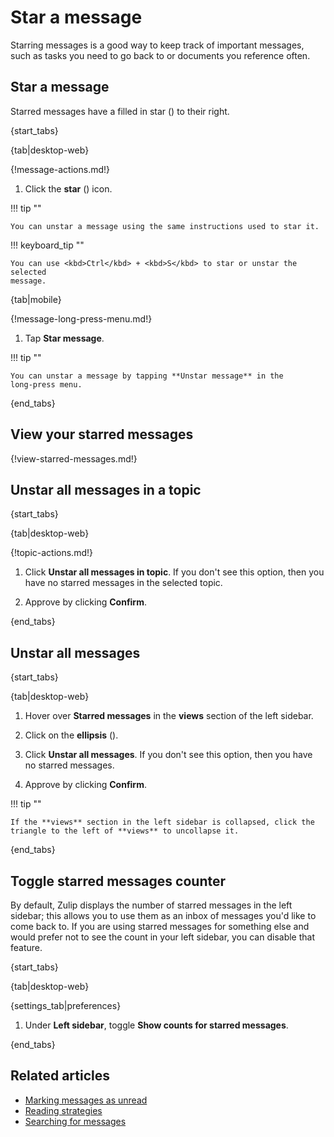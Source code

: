 # Star a message

Starring messages is a good way to keep track of important messages, such as
tasks you need to go back to or documents you reference often.

## Star a message

Starred messages have a filled in star (<i class="zulip-icon zulip-icon-star-filled"></i>)
to their right.

{start_tabs}

{tab|desktop-web}

{!message-actions.md!}

1. Click the **star** (<i class="zulip-icon zulip-icon-star"></i>) icon.

!!! tip ""

    You can unstar a message using the same instructions used to star it.

!!! keyboard_tip ""

    You can use <kbd>Ctrl</kbd> + <kbd>S</kbd> to star or unstar the selected
    message.

{tab|mobile}

{!message-long-press-menu.md!}

1. Tap **Star message**.

!!! tip ""

    You can unstar a message by tapping **Unstar message** in the
    long-press menu.

{end_tabs}

## View your starred messages

{!view-starred-messages.md!}

## Unstar all messages in a topic

{start_tabs}

{tab|desktop-web}

{!topic-actions.md!}

1. Click **Unstar all messages in topic**. If you don't see this option,
   then you have no starred messages in the selected topic.

1. Approve by clicking **Confirm**.

{end_tabs}

## Unstar all messages

{start_tabs}

{tab|desktop-web}

1. Hover over <i class="zulip-icon zulip-icon-star"></i> **Starred messages**
   in the **views** section of the left sidebar.

1. Click on the **ellipsis** (<i class="zulip-icon zulip-icon-more-vertical"></i>).

1. Click **Unstar all messages**. If you don't see this option,
   then you have no starred messages.

1. Approve by clicking **Confirm**.

!!! tip ""

    If the **views** section in the left sidebar is collapsed, click the
    triangle to the left of **views** to uncollapse it.

{end_tabs}

## Toggle starred messages counter

By default, Zulip displays the number of starred messages in the left
sidebar; this allows you to use them as an inbox of messages you'd
like to come back to. If you are using starred messages for something
else and would prefer not to see the count in your left sidebar, you
can disable that feature.

{start_tabs}

{tab|desktop-web}

{settings_tab|preferences}

1. Under **Left sidebar**, toggle **Show counts for starred messages**.

{end_tabs}

## Related articles

* [Marking messages as unread](/help/marking-messages-as-unread)
* [Reading strategies](/help/reading-strategies)
* [Searching for messages](/help/search-for-messages)
